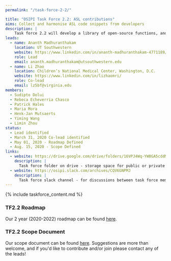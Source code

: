 ```yaml
---
permalink: "/task-force-2-2/"

title: "OSIPI Task Force 2.2: ASL contributions"
aims: Collect and harmonise ASL code snippets from developers
description: |
    Task force 2.2 will develop a library of open-source functions, and scripts for ASL perfusion imaging analysis. This is aimed at developers of ASL perfusion methods looking for specific functionality or development templates, or who want to share their own in-house developments with others. Contributions will be sourced from the community, and include individual functions and scripts in various programming languages. Task force 2.2 will organise these in a coherent and well-documented library structure as defined by task force 2.1, then identify and develop any missing functionality. Note that an inventory of full pipelines are in TF1.1.
leads:
  - name: Ananth Madhuranthakam
    location: UT Southwestern
    website: https://www.linkedin.com/in/ananth-madhuranthakam-4771189/
    role: Lead
    email: ananth.madhuranthakam@utsouthwestern.edu
  - name: Li Zhao
    location: Children’s National Medical Center, Washington, D.C.
    website: https://www.linkedin.com/in/lizhaomri/
    role: Co-lead
    email: lz5bf@virginia.edu 
members:
  - Sudipto Dolui
  - Rebeca Echeverria Chasco
  - Patrick Hales
  - Maria Mora
  - Henk-Jan Mutsaerts
  - Yiming Wang
  - Limin Zhou
status:
  - Lead identified
  - March 31, 2020 Co-lead identified
  - May 01, 2020 - Roadmap Defined
  - Aug. 15, 2020 - Scope Defined
links:
  - website: https://drive.google.com/drive/folders/16VPJ4Wq-YW8GA5cddMpKgWKs4Ua5dPEV
    description: |
      Task force folder on drive - storage space for public or private documents developed by the task force.
  - website: https://osipi.slack.com/archives/CQV6GNPMJ
    description: |
      Task force slack channel - for discussions between task force members.
---
```


{% include taskforce_content.md %}
<!--- Please include your task force contents below, free formatting -->
### TF2.2 Roadmap
Our 2 year (2020-2022) roadmap can be found [here](https://docs.google.com/document/d/1TXWPi6hiTA3bSQu0PbbNjnlNoVClik53Psp3QkVtvww/edit).

### TF2.2 Scope Document
Our scope document can be found [here](https://docs.google.com/document/d/1ioVbJKTfeoIGwCYcq6IsWwl9o_W4wRfeSFHXo6msCQQ/edit#heading=h.xh5k7d7orbcg). Suggestions are more than welcome, and if you'd like to contribute and/or join please contact any of the leads!



